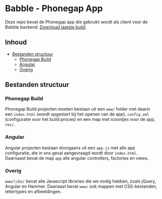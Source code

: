 # Babble - Phonegap App #

Deze repo bevat de Phonegap app die gebruikt wordt als client voor de Babble backend. [Download laatste build](https://build.phonegap.com/apps/850932/share).

## Inhoud ##

- [Bestanden structuur](#bestanden-structuur)
	- [Phonegap Build](#phonegap-build)
	- [Angular](#angular)
	- [Overig](#overig)

## Bestanden structuur ##

### Phonegap Build ###

Phonegap Build projecten moeten bestaan uit een `www/` folder met daarin een `index.html` (wordt opgestart bij het openen van de app), `config.xml` (configuratie voor het build proces) en een map met icoontjes voor de app, `res/`.

### Angular ###

Angular projecten bestaan doorgaans uit een `app.js` met alle app configuratie, die in ons geval aangevraagd wordt door `index.html`. Daarnaast bevat de map `app` alle angular controllers, factories en views.

### Overig ###

`www/libs/` bevat alle Javascript libraries die we nodig hebben, zoals jQuery, Angular en Hammer. Daanaast bevat `www/` ook mappen met CSS-bestanden, lettertypes en afbeeldingen.